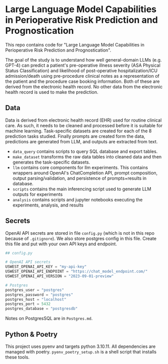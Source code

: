 # Large Language Model Capabilities in Perioperative Risk Prediction and Prognostication

This repo contains code for "Large Language Model Capabilities in Perioperative Risk Prediction and Prognostication".

The goal of the study is to understand how well general-domain LLMs (e.g. GPT-4) can predict a patient's pre-operative illness severity (ASA Physical Status Classification) and likelihood of post-operative hospitalization/ICU admission/death using pre-procedure clinical notes as a representation of the patient and the procedure case booking information.  Both of these are derived from the electronic health record.  No other data from the electronic health record is used to make the prediction.


## Data

Data is derived from electronic health record (EHR) used for routine clinical care. As such, it needs to be cleaned and processed before it is suitable for machine learning. Task-specific datasets are created for each of the 8 prediction tasks studied. Finally prompts are created form the data, predictions are generated from LLM, and outputs are extracted from text.

* `data_query` contains scripts to query SQL database and export tables.
* `make_dataset` transforms the raw data tables into cleaned data and then generates the task-specific datasets.
* `llm` contains core components for llm experiments.  This contains wrappers around OpenAI's ChatCompletion API, prompt composition, output parsing/validation, and persistence of prompts+results in database.
* `scripts` contains the main inferencing script used to generate LLM outputs for experiments
* `analysis` contains scripts and jupyter notebooks executing the experiments, analysis, and results

## Secrets

OpenAI API secrets are stored in file `config.py` (which is not in this repo because of `.gitignore`). We also store postgres config in this file. Create this file and put with your own API keys and endpoint. 

```python
## config.py

# OpenAI API secrets
USWEST_OPENAI_API_KEY = "my-api-key"
USWEST_OPENAI_API_ENDPOINT = "https://chat_model_endpoint.com/"
USWEST_OPENAI_API_VERSION = "2023-09-01-preview"

# Postgres
postgres_user = "postgres"
postgres_password = "postgres"
postgres_host = "localhost"
postgres_port = 5432
postgres_database = "postgresdb"
```

Notes on PostgresSQL are in `Postgres.md`.

## Python & Poetry

This project uses pyenv and targets python 3.10.11. All dependencies are managed with poetry. `pyenv_poetry_setup.sh` is a shell script that installs these tools.